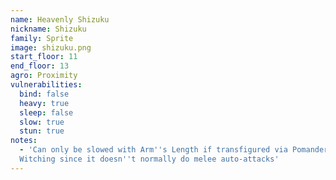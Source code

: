 ```yaml
---
name: Heavenly Shizuku
nickname: Shizuku
family: Sprite
image: shizuku.png
start_floor: 11
end_floor: 13
agro: Proximity
vulnerabilities:
  bind: false
  heavy: true
  sleep: false
  slow: true
  stun: true
notes:
  - 'Can only be slowed with Arm''s Length if transfigured via Pomander of
  Witching since it doesn''t normally do melee auto-attacks'
---
```

